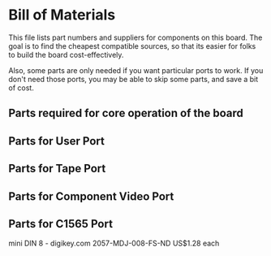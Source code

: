 # Bill of Materials

This file lists part numbers and suppliers for components on this board.
The goal is to find the cheapest compatible sources, so that its easier 
for folks to build the board cost-effectively.

Also, some parts are only needed if you want particular ports to work.
If you don't need those ports, you may be able to skip some parts, and
save a bit of cost.

## Parts required for core operation of the board

## Parts for User Port

## Parts for Tape Port

## Parts for Component Video Port

## Parts for C1565 Port
mini DIN 8 - digikey.com 2057-MDJ-008-FS-ND US$1.28 each

